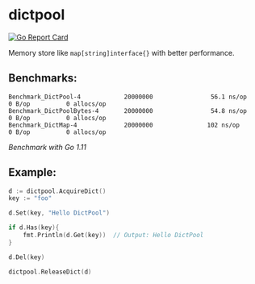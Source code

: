 dictpool
========

[![Go Report Card](https://goreportcard.com/badge/github.com/savsgio/dictpool)](https://goreportcard.com/report/github.com/savsgio/dictpool)

Memory store like `map[string]interface{}` with better performance.

## Benchmarks:
```
Benchmark_DictPool-4            20000000                56.1 ns/op             0 B/op          0 allocs/op
Benchmark_DictPoolBytes-4       20000000                54.8 ns/op             0 B/op          0 allocs/op
Benchmark_DictMap-4             20000000               102 ns/op               0 B/op          0 allocs/op
```

*Benchmark with Go 1.11*

## Example:
```go
d := dictpool.AcquireDict()
key := "foo"

d.Set(key, "Hello DictPool")

if d.Has(key){
    fmt.Println(d.Get(key))  // Output: Hello DictPool
}

d.Del(key)

dictpool.ReleaseDict(d)
```
